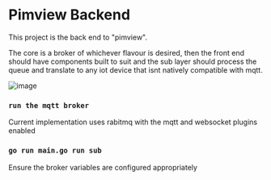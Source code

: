 # Pimview Backend

This project is the back end to "pimview".

The core is a broker of whichever flavour is desired,
then the front end should have components built to suit and the sub layer should process the queue 
and translate to any iot device that isnt natively compatible with mqtt.

![image](https://user-images.githubusercontent.com/37164299/211139130-5237f1b5-c4cc-4841-b9d3-90b03fce408b.png)

### `run the mqtt broker`

Current implementation uses rabitmq with the mqtt and websocket plugins enabled

### `go run main.go run sub`

Ensure the broker variables are configured appropriately
